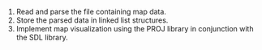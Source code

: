1. Read and parse the file containing map data.
2. Store the parsed data in linked list structures.
3. Implement map visualization using the PROJ library in conjunction with the SDL library.